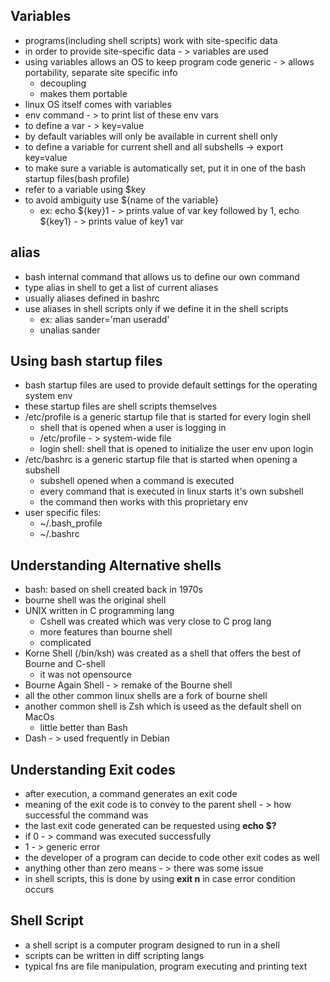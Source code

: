 ## Variables
- programs(including shell scripts) work with site-specific data
- in order to provide site-specific data - > variables are used
- using variables allows an OS to keep program code generic - > allows portability, separate site specific info
	- decoupling
	- makes them portable
- linux OS itself comes with variables
- env command - > to print list of these env vars
- to define a var - > key=value
- by default variables will only be available in current shell only
- to define a variable for current shell and all subshells -> export key=value
- to make sure a variable is automatically set, put it in one of the bash startup files(bash profile)
- refer to a variable using $key
- to avoid ambiguity use ${name of the variable}
	- ex: echo ${key}1 - > prints value of var key followed by 1, echo ${key1} - > prints value of key1 var

## alias
- bash internal command that allows us to define our own command
- type alias in shell to get a list of current aliases
- usually aliases defined in bashrc
- use aliases in shell scripts only if we define it in the shell scripts
	- ex: alias sander='man useradd'
	- unalias sander

## Using bash startup files
- bash startup files are used to provide default settings for the operating system env
- these startup files are shell scripts themselves
- /etc/profile is a generic startup file that is started for every login shell
	- shell that is opened when a user is logging in
	- /etc/profile - > system-wide file
	- login shell: shell that is opened to initialize the user env upon login
- /etc/bashrc is a generic startup file that is started when opening a subshell
	- subshell opened when a command is executed
	- every command that is executed in linux starts it's own subshell
	- the command then works with this proprietary env
- user specific files:
	- ~/.bash_profile
	- ~/.bashrc

## Understanding Alternative shells
- bash: based on shell created back in 1970s
- bourne shell was the original shell
- UNIX written in C programming lang
	- Cshell was created which was very close to C prog lang
	- more features than bourne shell
	- complicated
- Korne Shell (/bin/ksh) was created as a shell that offers the best of Bourne and C-shell
	- it was not opensource
- Bourne Again Shell - > remake of the Bourne shell
- all the other common linux shells are a fork of bourne shell
- another common shell is Zsh which is useed as the default shell on MacOs
	- little better than Bash
- Dash - > used frequently in Debian

## Understanding Exit codes
- after execution, a command generates an exit code
- meaning of the exit code is to convey to the parent shell - > how successful the command was
- the last exit code generated can be requested using **echo $?**
- if 0 - > command was executed successfully
- 1 - > generic error
- the developer of a program can decide to code other exit codes as well
- anything other than zero means - > there was some issue
- in shell scripts, this is done by using **exit n** in case error condition occurs

## Shell Script
- a shell script is a computer program designed to run in a shell
- scripts can be written in diff scripting langs
- typical fns are file manipulation, program executing and printing text